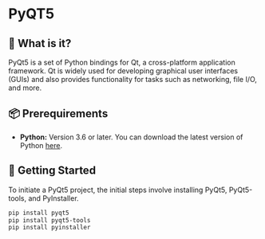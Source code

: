 # PyQT5

## 🧠 What is it?
PyQt5 is a set of Python bindings for Qt, a cross-platform application framework. Qt is widely used for developing graphical user interfaces (GUIs) and also provides functionality for tasks such as networking, file I/O, and more.

## 📦 Prerequirements
- **Python:** Version 3.6 or later. You can download the latest version of Python [here](https://www.python.org/downloads/).

## 🚀 Getting Started
To initiate a PyQt5 project, the initial steps involve installing PyQt5, PyQt5-tools, and PyInstaller. 
```bash
pip install pyqt5
pip install pyqt5-tools
pip install pyinstaller
```